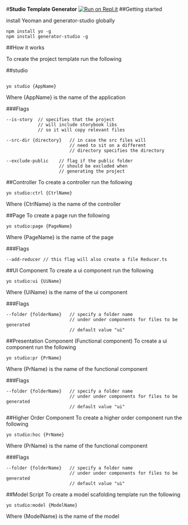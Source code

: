 #__Studio Template Generator__
[![Run on Repl.it](https://repl.it/badge/github/geratokyo/generator-studio)](https://repl.it/github/geratokyo/generator-studio)
##Getting started

install Yeoman and generator-studio globally

```
npm install yo -g
npm install generator-studio -g
```


##How it works

To create the project template run the following

##studio
```

yo studio {AppName}

```
Where {AppName} is the name of the application

###Flags
```
--is-story  // specifies that the project 
            // will include storybook libs 
            // so it will copy relevant files

--src-dir {directory}   // in case the src files will 
                        // need to sit on a different 
                        // directory specifies the directory

--exclude-public    // flag if the public folder 
                    // should be excluded when 
                    // generating the project
```

##Controller
To create a controller run the following 

```
yo studio:ctrl {CtrlName}
```
Where {CtrlName} is the name of the controller

##Page
To create a page run the following 

```
yo studio:page {PageName}
```
Where {PageName} is the name of the page

###Flags
```
--add-reducer // this flag will also create a file Reducer.ts
```

##UI Component
To create a ui component run the following 

```
yo studio:ui {UiName}
```
Where {UiName} is the name of the ui component

###Flags
```
--folder {folderName}   // specify a folder name 
                        // under under components for files to be generated
                        // default value "ui"
```

##Presentation Component (Functional component)
To create a ui component run the following 

```
yo studio:pr {PrName}
```
Where {PrName} is the name of the functional component

###Flags
```
--folder {folderName}   // specify a folder name 
                        // under under components for files to be generated
                        // default value "ui"
```

##Higher Order Component
To create a higher order component run the following 

```
yo studio:hoc {PrName}
```
Where {PrName} is the name of the functional component

###Flags
```
--folder {folderName}   // specify a folder name 
                        // under under components for files to be generated
                        // default value "ui"
```

##Model Script
To create a model scafolding template run the following 

```
yo studio:model {ModelName}
```
Where {ModelName} is the name of the model